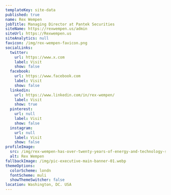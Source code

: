 ```yaml
---
templateKey: site-data
published: true
name: Rex Wempen
jobTitle: Managing Director at Pantek Securities
siteName: https://rexwempen.us/admin
siteUrl: https://Rexwempen.us
siteAnalytics: null
favicon: /img/rex-wempen-favicon.png
socialLinks:
  twitter:
    url: https://www.x.com
    label: Visit
    show: false
  facebook:
    url: https://www.facebook.com
    label: Visit
    show: false
  linkedin:
    url: https://www.linkedin.com/in/rex-wempen/
    label: Visit
    show: true
  pinterest:
    url: null
    label: Visit
    show: false
  instagram:
    url: null
    label: Visit
    show: false
profileImage:
  src: /img/rex-wempen-has-over-twenty-years-of-energy-and-technology-sector-experience-copy.jpeg
  alt: Rex Wempen
fallbackImage: /img/pic-executive-main-banner-01.webp
themeOptions:
  colorScheme: londn
  fontScheme: muli
  showThemeSwitcher: false
location: Washington, DC. USA
---
```


